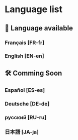 # Language list

## 📌 Language available

### Français [FR-fr]
### English [EN-en]

## 🛠 Comming Soon

### Español [ES-es]
### Deutsche [DE-de]
### русский [RU-ru]
### 日本語 [JA-ja]
